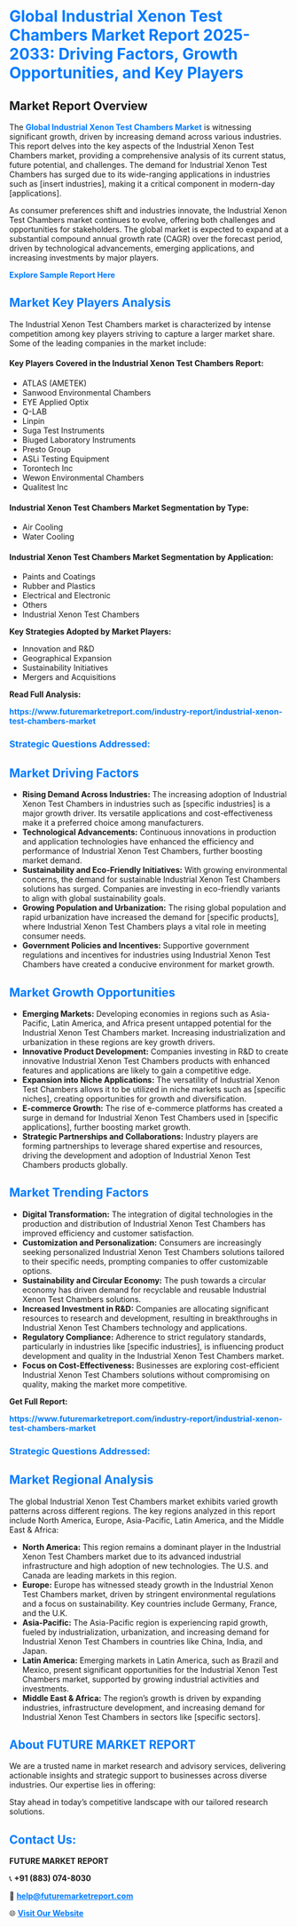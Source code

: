 <h1 style="color: #007BFF;">Global Industrial Xenon Test Chambers Market Report 2025-2033: Driving Factors, Growth Opportunities, and Key Players</h1>

<section id="overview">
<h2>Market Report Overview</h2>
<p>The <a href="https://www.futuremarketreport.com/industry-report/industrial-xenon-test-chambers-market" style="color: #007BFF; text-decoration: none;"><strong>Global Industrial Xenon Test Chambers Market</strong></a> is witnessing significant growth, driven by increasing demand across various industries. This report delves into the key aspects of the Industrial Xenon Test Chambers market, providing a comprehensive analysis of its current status, future potential, and challenges. The demand for Industrial Xenon Test Chambers has surged due to its wide-ranging applications in industries such as [insert industries], making it a critical component in modern-day [applications].</p>
<p>As consumer preferences shift and industries innovate, the Industrial Xenon Test Chambers market continues to evolve, offering both challenges and opportunities for stakeholders. The global market is expected to expand at a substantial compound annual growth rate (CAGR) over the forecast period, driven by technological advancements, emerging applications, and increasing investments by major players.</p>
</section>

<section id="overview">
<p><a href="https://www.futuremarketreport.com/request-sample/reportId=128085" style="color: #007BFF; text-decoration: none;"><strong>Explore Sample Report Here</strong></a></p>
</section>

<section id="key-players">
<h2 style="color: #007BFF;">Market Key Players Analysis</h2>
<p>The Industrial Xenon Test Chambers market is characterized by intense competition among key players striving to capture a larger market share. Some of the leading companies in the market include:</p>
<h4>Key Players Covered in the Industrial Xenon Test Chambers Report:</h4>
<ul><li>ATLAS (AMETEK)</li><li>Sanwood Environmental Chambers</li><li>EYE Applied Optix</li><li>Q-LAB</li><li>Linpin</li><li>Suga Test Instruments</li><li>Biuged Laboratory Instruments</li><li>Presto Group</li><li>ASLi Testing Equipment</li><li>Torontech Inc</li><li>Wewon Environmental Chambers</li><li>Qualitest Inc</li></ul>
<h4>Industrial Xenon Test Chambers Market Segmentation by Type:</h4>
<ul><li>Air Cooling</li><li>Water Cooling</li></ul>

<h4>Industrial Xenon Test Chambers Market Segmentation by Application:</h4>
<ul><li>Paints and Coatings</li><li>Rubber and Plastics</li><li>Electrical and Electronic</li><li>Others</li><li>Industrial Xenon Test Chambers</li></ul>
<p><strong>Key Strategies Adopted by Market Players:</strong></p>
<ul>
<li>Innovation and R&D</li>
<li>Geographical Expansion</li>
<li>Sustainability Initiatives</li>
<li>Mergers and Acquisitions</li>
</ul>
</section>

<section>
<p><strong>Read Full Analysis: </strong></p><a href="https://www.futuremarketreport.com/industry-report/industrial-xenon-test-chambers-market" style="color: #007BFF; text-decoration: none;"><strong>https://www.futuremarketreport.com/industry-report/industrial-xenon-test-chambers-market</strong></a>
<h3 style="color: #007BFF;">Strategic Questions Addressed:</h3>
</section>

<section id="driving-factors">
<h2 style="color: #007BFF;">Market Driving Factors</h2>
<ul>
<li><strong>Rising Demand Across Industries:</strong> The increasing adoption of Industrial Xenon Test Chambers in industries such as [specific industries] is a major growth driver. Its versatile applications and cost-effectiveness make it a preferred choice among manufacturers.</li>
<li><strong>Technological Advancements:</strong> Continuous innovations in production and application technologies have enhanced the efficiency and performance of Industrial Xenon Test Chambers, further boosting market demand.</li>
<li><strong>Sustainability and Eco-Friendly Initiatives:</strong> With growing environmental concerns, the demand for sustainable Industrial Xenon Test Chambers solutions has surged. Companies are investing in eco-friendly variants to align with global sustainability goals.</li>
<li><strong>Growing Population and Urbanization:</strong> The rising global population and rapid urbanization have increased the demand for [specific products], where Industrial Xenon Test Chambers plays a vital role in meeting consumer needs.</li>
<li><strong>Government Policies and Incentives:</strong> Supportive government regulations and incentives for industries using Industrial Xenon Test Chambers have created a conducive environment for market growth.</li>
</ul>
</section>

<section id="growth-opportunities">
<h2 style="color: #007BFF;">Market Growth Opportunities</h2>
<ul>
<li><strong>Emerging Markets:</strong> Developing economies in regions such as Asia-Pacific, Latin America, and Africa present untapped potential for the Industrial Xenon Test Chambers market. Increasing industrialization and urbanization in these regions are key growth drivers.</li>
<li><strong>Innovative Product Development:</strong> Companies investing in R&D to create innovative Industrial Xenon Test Chambers products with enhanced features and applications are likely to gain a competitive edge.</li>
<li><strong>Expansion into Niche Applications:</strong> The versatility of Industrial Xenon Test Chambers allows it to be utilized in niche markets such as [specific niches], creating opportunities for growth and diversification.</li>
<li><strong>E-commerce Growth:</strong> The rise of e-commerce platforms has created a surge in demand for Industrial Xenon Test Chambers used in [specific applications], further boosting market growth.</li>
<li><strong>Strategic Partnerships and Collaborations:</strong> Industry players are forming partnerships to leverage shared expertise and resources, driving the development and adoption of Industrial Xenon Test Chambers products globally.</li>
</ul>
</section>

<section id="trending-factors">
<h2 style="color: #007BFF;">Market Trending Factors</h2>
<ul>
<li><strong>Digital Transformation:</strong> The integration of digital technologies in the production and distribution of Industrial Xenon Test Chambers has improved efficiency and customer satisfaction.</li>
<li><strong>Customization and Personalization:</strong> Consumers are increasingly seeking personalized Industrial Xenon Test Chambers solutions tailored to their specific needs, prompting companies to offer customizable options.</li>
<li><strong>Sustainability and Circular Economy:</strong> The push towards a circular economy has driven demand for recyclable and reusable Industrial Xenon Test Chambers solutions.</li>
<li><strong>Increased Investment in R&D:</strong> Companies are allocating significant resources to research and development, resulting in breakthroughs in Industrial Xenon Test Chambers technology and applications.</li>
<li><strong>Regulatory Compliance:</strong> Adherence to strict regulatory standards, particularly in industries like [specific industries], is influencing product development and quality in the Industrial Xenon Test Chambers market.</li>
<li><strong>Focus on Cost-Effectiveness:</strong> Businesses are exploring cost-efficient Industrial Xenon Test Chambers solutions without compromising on quality, making the market more competitive.</li>
</ul>
</section>

<section>
<p><strong>Get Full Report: </strong></p><a href="https://www.futuremarketreport.com/industry-report/industrial-xenon-test-chambers-market" style="color: #007BFF; text-decoration: none;"><strong>https://www.futuremarketreport.com/industry-report/industrial-xenon-test-chambers-market</strong></a>
<h3 style="color: #007BFF;">Strategic Questions Addressed:</h3>
</section>


<section id="regional-analysis">
<h2 style="color: #007BFF;">Market Regional Analysis</h2>
<p>The global Industrial Xenon Test Chambers market exhibits varied growth patterns across different regions. The key regions analyzed in this report include North America, Europe, Asia-Pacific, Latin America, and the Middle East & Africa:</p>
<ul>
<li><strong>North America:</strong> This region remains a dominant player in the Industrial Xenon Test Chambers market due to its advanced industrial infrastructure and high adoption of new technologies. The U.S. and Canada are leading markets in this region.</li>
<li><strong>Europe:</strong> Europe has witnessed steady growth in the Industrial Xenon Test Chambers market, driven by stringent environmental regulations and a focus on sustainability. Key countries include Germany, France, and the U.K.</li>
<li><strong>Asia-Pacific:</strong> The Asia-Pacific region is experiencing rapid growth, fueled by industrialization, urbanization, and increasing demand for Industrial Xenon Test Chambers in countries like China, India, and Japan.</li>
<li><strong>Latin America:</strong> Emerging markets in Latin America, such as Brazil and Mexico, present significant opportunities for the Industrial Xenon Test Chambers market, supported by growing industrial activities and investments.</li>
<li><strong>Middle East & Africa:</strong> The region’s growth is driven by expanding industries, infrastructure development, and increasing demand for Industrial Xenon Test Chambers in sectors like [specific sectors].</li>
</ul>
</section>

<footer>
<h2 style="color: #007BFF;">About FUTURE MARKET REPORT</h2>
<p>We are a trusted name in market research and advisory services, delivering actionable insights and strategic support to businesses across diverse industries. Our expertise lies in offering:</p>

<p>Stay ahead in today’s competitive landscape with our tailored research solutions.</p>

<h2 style="color: #007BFF;">Contact Us:</h2>
<p><strong>FUTURE MARKET REPORT</strong></p>
<p>📞 <strong>+91 (883) 074-8030</strong></p>
<p>📧 <strong><a href="mailto:help@futuremarketreport.com" style="color: #007BFF;">help@futuremarketreport.com</a></strong></p>
<p>🌐 <strong><a href="https://www.futuremarketreport.com/" style="color: #007BFF;">Visit Our Website</a></strong></p>
</footer>